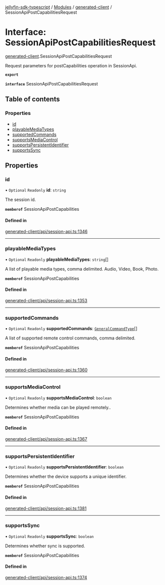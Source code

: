 [jellyfin-sdk-typescript](../README.md) / [Modules](../modules.md) / [generated-client](../modules/generated_client.md) / SessionApiPostCapabilitiesRequest

# Interface: SessionApiPostCapabilitiesRequest

[generated-client](../modules/generated_client.md).SessionApiPostCapabilitiesRequest

Request parameters for postCapabilities operation in SessionApi.

**`export`**

**`interface`** SessionApiPostCapabilitiesRequest

## Table of contents

### Properties

- [id](generated_client.SessionApiPostCapabilitiesRequest.md#id)
- [playableMediaTypes](generated_client.SessionApiPostCapabilitiesRequest.md#playablemediatypes)
- [supportedCommands](generated_client.SessionApiPostCapabilitiesRequest.md#supportedcommands)
- [supportsMediaControl](generated_client.SessionApiPostCapabilitiesRequest.md#supportsmediacontrol)
- [supportsPersistentIdentifier](generated_client.SessionApiPostCapabilitiesRequest.md#supportspersistentidentifier)
- [supportsSync](generated_client.SessionApiPostCapabilitiesRequest.md#supportssync)

## Properties

### id

• `Optional` `Readonly` **id**: `string`

The session id.

**`memberof`** SessionApiPostCapabilities

#### Defined in

[generated-client/api/session-api.ts:1346](https://github.com/thornbill/jellyfin-sdk-typescript/blob/e4df7f8/src/generated-client/api/session-api.ts#L1346)

___

### playableMediaTypes

• `Optional` `Readonly` **playableMediaTypes**: `string`[]

A list of playable media types, comma delimited. Audio, Video, Book, Photo.

**`memberof`** SessionApiPostCapabilities

#### Defined in

[generated-client/api/session-api.ts:1353](https://github.com/thornbill/jellyfin-sdk-typescript/blob/e4df7f8/src/generated-client/api/session-api.ts#L1353)

___

### supportedCommands

• `Optional` `Readonly` **supportedCommands**: [`GeneralCommandType`](../enums/generated_client.GeneralCommandType.md)[]

A list of supported remote control commands, comma delimited.

**`memberof`** SessionApiPostCapabilities

#### Defined in

[generated-client/api/session-api.ts:1360](https://github.com/thornbill/jellyfin-sdk-typescript/blob/e4df7f8/src/generated-client/api/session-api.ts#L1360)

___

### supportsMediaControl

• `Optional` `Readonly` **supportsMediaControl**: `boolean`

Determines whether media can be played remotely..

**`memberof`** SessionApiPostCapabilities

#### Defined in

[generated-client/api/session-api.ts:1367](https://github.com/thornbill/jellyfin-sdk-typescript/blob/e4df7f8/src/generated-client/api/session-api.ts#L1367)

___

### supportsPersistentIdentifier

• `Optional` `Readonly` **supportsPersistentIdentifier**: `boolean`

Determines whether the device supports a unique identifier.

**`memberof`** SessionApiPostCapabilities

#### Defined in

[generated-client/api/session-api.ts:1381](https://github.com/thornbill/jellyfin-sdk-typescript/blob/e4df7f8/src/generated-client/api/session-api.ts#L1381)

___

### supportsSync

• `Optional` `Readonly` **supportsSync**: `boolean`

Determines whether sync is supported.

**`memberof`** SessionApiPostCapabilities

#### Defined in

[generated-client/api/session-api.ts:1374](https://github.com/thornbill/jellyfin-sdk-typescript/blob/e4df7f8/src/generated-client/api/session-api.ts#L1374)
